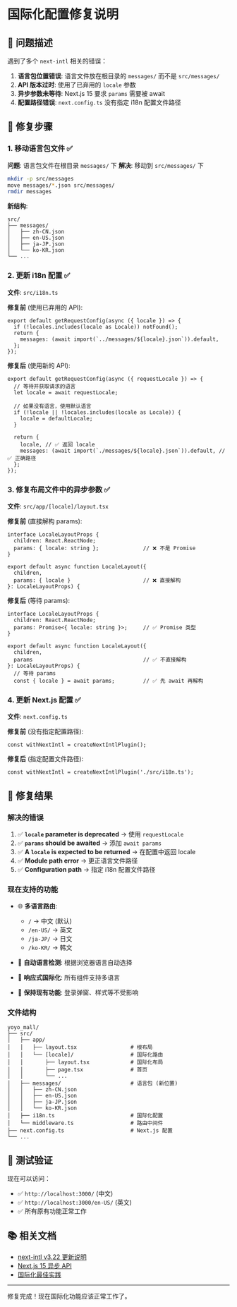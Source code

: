 # 国际化配置修复说明

## 🐛 问题描述

遇到了多个 `next-intl` 相关的错误：

1. **语言包位置错误**: 语言文件放在根目录的 `messages/` 而不是 `src/messages/`
2. **API 版本过时**: 使用了已弃用的 `locale` 参数
3. **异步参数未等待**: Next.js 15 要求 `params` 需要被 await
4. **配置路径错误**: `next.config.ts` 没有指定 i18n 配置文件路径

## 🔧 修复步骤

### 1. 移动语言包文件 ✅

**问题**: 语言包文件在根目录 `messages/` 下
**解决**: 移动到 `src/messages/` 下

```bash
mkdir -p src/messages
move messages/*.json src/messages/
rmdir messages
```

**新结构**:

```
src/
├── messages/
│   ├── zh-CN.json
│   ├── en-US.json
│   ├── ja-JP.json
│   └── ko-KR.json
└── ...
```

### 2. 更新 i18n 配置 ✅

**文件**: `src/i18n.ts`

**修复前** (使用已弃用的 API):

```tsx
export default getRequestConfig(async ({ locale }) => {
  if (!locales.includes(locale as Locale)) notFound();
  return {
    messages: (await import(`../messages/${locale}.json`)).default,
  };
});
```

**修复后** (使用新的 API):

```tsx
export default getRequestConfig(async ({ requestLocale }) => {
  // 等待并获取请求的语言
  let locale = await requestLocale;

  // 如果没有语言，使用默认语言
  if (!locale || !locales.includes(locale as Locale)) {
    locale = defaultLocale;
  }

  return {
    locale, // ✅ 返回 locale
    messages: (await import(`./messages/${locale}.json`)).default, // ✅ 正确路径
  };
});
```

### 3. 修复布局文件中的异步参数 ✅

**文件**: `src/app/[locale]/layout.tsx`

**修复前** (直接解构 params):

```tsx
interface LocaleLayoutProps {
  children: React.ReactNode;
  params: { locale: string };              // ❌ 不是 Promise
}

export default async function LocaleLayout({
  children,
  params: { locale }                       // ❌ 直接解构
}: LocaleLayoutProps) {
```

**修复后** (等待 params):

```tsx
interface LocaleLayoutProps {
  children: React.ReactNode;
  params: Promise<{ locale: string }>;     // ✅ Promise 类型
}

export default async function LocaleLayout({
  children,
  params                                   // ✅ 不直接解构
}: LocaleLayoutProps) {
  // 等待 params
  const { locale } = await params;         // ✅ 先 await 再解构
```

### 4. 更新 Next.js 配置 ✅

**文件**: `next.config.ts`

**修复前** (没有指定配置路径):

```tsx
const withNextIntl = createNextIntlPlugin();
```

**修复后** (指定配置文件路径):

```tsx
const withNextIntl = createNextIntlPlugin('./src/i18n.ts');
```

## 🎯 修复结果

### 解决的错误

1. ✅ **`locale` parameter is deprecated** → 使用 `requestLocale`
2. ✅ **`params` should be awaited** → 添加 `await params`
3. ✅ **A `locale` is expected to be returned** → 在配置中返回 locale
4. ✅ **Module path error** → 更正语言文件路径
5. ✅ **Configuration path** → 指定 i18n 配置文件路径

### 现在支持的功能

- 🌐 **多语言路由**:
  - `/` → 中文 (默认)
  - `/en-US/` → 英文
  - `/ja-JP/` → 日文
  - `/ko-KR/` → 韩文

- 🔧 **自动语言检测**: 根据浏览器语言自动选择
- 📱 **响应式国际化**: 所有组件支持多语言
- 🎨 **保持现有功能**: 登录弹窗、样式等不受影响

### 文件结构

```
yoyo_mall/
├── src/
│   ├── app/
│   │   ├── layout.tsx                 # 根布局
│   │   └── [locale]/                  # 国际化路由
│   │       ├── layout.tsx             # 国际化布局
│   │       ├── page.tsx               # 首页
│   │       └── ...
│   ├── messages/                      # 语言包 (新位置)
│   │   ├── zh-CN.json
│   │   ├── en-US.json
│   │   ├── ja-JP.json
│   │   └── ko-KR.json
│   ├── i18n.ts                        # 国际化配置
│   └── middleware.ts                  # 路由中间件
├── next.config.ts                     # Next.js 配置
└── ...
```

## 🚀 测试验证

现在可以访问：

- ✅ `http://localhost:3000/` (中文)
- ✅ `http://localhost:3000/en-US/` (英文)
- ✅ 所有原有功能正常工作

## 📚 相关文档

- [next-intl v3.22 更新说明](https://next-intl.dev/blog/next-intl-3-22)
- [Next.js 15 异步 API](https://nextjs.org/docs/messages/sync-dynamic-apis)
- [国际化最佳实践](https://next-intl.dev/docs/routing)

---

修复完成！现在国际化功能应该正常工作了。

